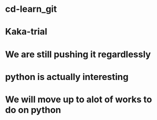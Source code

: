 # cd-learn_git
# Kaka-trial
# We are still pushing it regardlessly
# python is actually interesting 
# We will move up to alot of works to do on python

